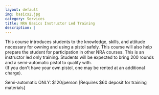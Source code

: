 ```yaml
---
layout: default
img: basics2.jpg
category: Services
title: NRA Basics Instructor Led Training
description: |
---
```

This course introduces students to the knowledge, skills, and attitude necessary for owning and using a pistol safely. This course will also help prepare the student for participation in other NRA courses. This is an instructor led only training. 
Students will be expected to bring 200 rounds and a semi-automatic pistol to qualify with.    
(If you don't have your own pistol, one may be rented at an additional charge).  
     
Semi-automatic ONLY: $120/person [Requires $60 deposit for training materials]